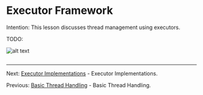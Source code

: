 # Executor Framework

Intention: This lesson discusses thread management using executors.

TODO:

![alt text](../../etc/multithreading/img.png "Img")

```java

```

<hr>

Next: [Executor Implementations](chapter_30.md "Executor Implementations") - Executor Implementations.

Previous: [Basic Thread Handling](chapter_28.md "Basic Thread Handling") - Basic Thread Handling.
